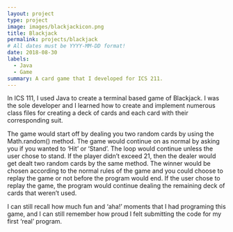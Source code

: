 ```yaml
---
layout: project
type: project
image: images/blackjackicon.png
title: Blackjack
permalink: projects/blackjack
# All dates must be YYYY-MM-DD format!
date: 2018-08-30
labels:
  - Java
  - Game
summary: A card game that I developed for ICS 211.
---
```


In ICS 111, I used Java to create a terminal based game of Blackjack. I was the sole developer and I learned how to create and implement numerous class files for creating a deck of cards and each card with their corresponding suit.

The game would start off by dealing you two random cards by using the Math.random() method. The game would continue on as normal by asking you if you wanted to ‘Hit’ or ‘Stand’. The loop would continue unless the user chose to stand. If the player didn’t exceed 21, then the dealer would get dealt two random cards by the same method. The winner would be chosen according to the normal rules of the game and you could choose to replay the game or not before the program would end. If the user chose to replay the game, the program would continue dealing the remaining deck of cards that weren’t used.

I can still recall how much fun and ‘aha!’ moments that I had programing this game, and I can still remember how proud I felt submitting the code for my first ‘real’ program.


